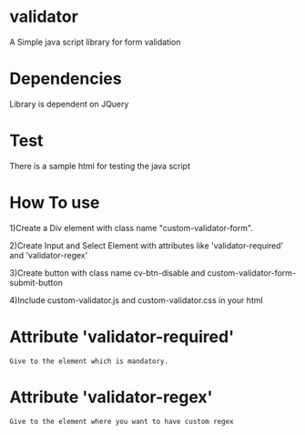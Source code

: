 # validator
A Simple java script library for form validation 

# Dependencies
Library is dependent on JQuery


# Test
There is a sample html for testing the java script

# How To use

1)Create a Div element with class name "custom-validator-form".

2)Create Input and Select Element with attributes like 'validator-required' and  'validator-regex'

3)Create button with class name cv-btn-disable and custom-validator-form-submit-button

4)Include custom-validator.js and custom-validator.css in your html 

# Attribute 'validator-required'
 
    Give to the element which is mandatory.

# Attribute 'validator-regex' 
    
    Give to the element where you want to have custom regex